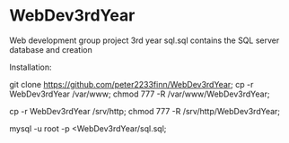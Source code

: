 # WebDev3rdYear
Web development group project 3rd year
sql.sql contains the SQL server database and creation



Installation:

git clone https://github.com/peter2233finn/WebDev3rdYear;
cp -r WebDev3rdYear /var/www;
chmod 777 -R /var/www/WebDev3rdYear;

cp -r WebDev3rdYear /srv/http;
chmod 777 -R /srv/http/WebDev3rdYear;

mysql -u root -p <WebDev3rdYear/sql.sql;
